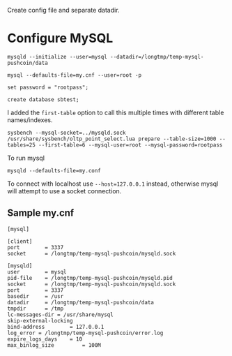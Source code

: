 Create config file and separate datadir.

# Configure MySQL

```
mysqld --initialize --user=mysql --datadir=/longtmp/temp-mysql-pushcoin/data
```

```
mysql --defaults-file=my.cnf --user=root -p

set password = "rootpass";

create database sbtest;
```

I added the `first-table` option to call this multiple times with different table names/indexes.

```
sysbench --mysql-socket=../mysqld.sock /usr/share/sysbench/oltp_point_select.lua prepare --table-size=1000 --tables=25 --first-table=6 --mysql-user=root --mysql-password=rootpass
```

To run mysql

```
mysqld --defaults-file=my.conf
```

To connect with localhost use `--host=127.0.0.1` instead, otherwise mysql will attempt to use a socket connection.

## Sample my.cnf

```
[mysql]

[client]
port        = 3337
socket      = /longtmp/temp-mysql-pushcoin/mysqld.sock

[mysqld]
user        = mysql
pid-file    = /longtmp/temp-mysql-pushcoin/mysqld.pid
socket      = /longtmp/temp-mysql-pushcoin/mysqld.sock
port        = 3337
basedir     = /usr
datadir     = /longtmp/temp-mysql-pushcoin/data
tmpdir      = /tmp
lc-messages-dir = /usr/share/mysql
skip-external-locking
bind-address        = 127.0.0.1
log_error = /longtmp/temp-mysql-pushcoin/error.log
expire_logs_days    = 10
max_binlog_size         = 100M
```
